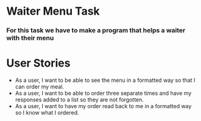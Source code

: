 # Waiter Menu Task
### For this task we have to make a program that helps a waiter with their menu

# User Stories 
- As a user, I want to be able to see the menu in a formatted way so that I can order my meal.
- As a user, I want to be able to order three separate times and have my responses added to a list so they are not forgotten.
- As a user, I want to have my order read back to me in a formatted way so I know what I ordered.